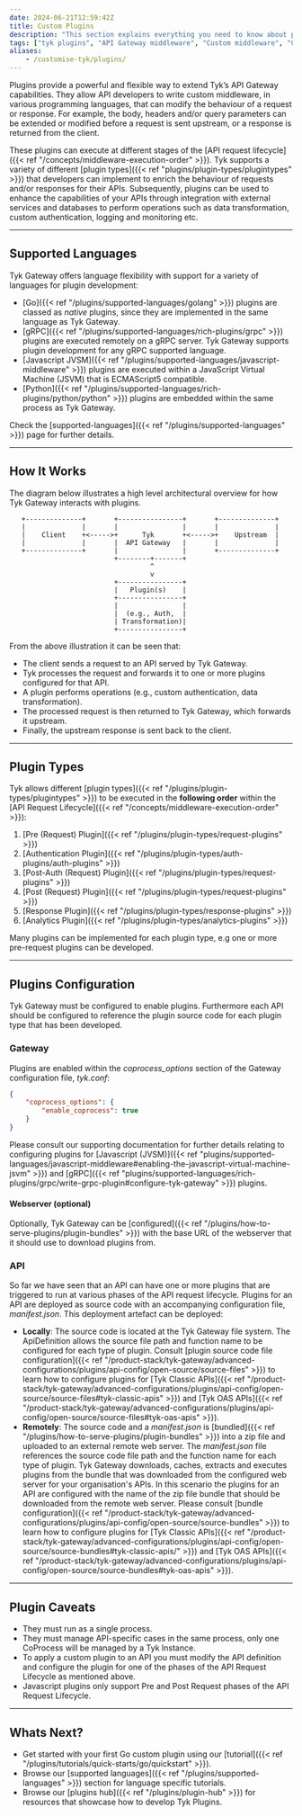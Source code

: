 ```yaml
---
date: 2024-06-21T12:59:42Z
title: Custom Plugins
description: "This section explains everything you need to know about plugins. This page gives plugins overview and provides links to the appropriate documentation."
tags: ["tyk plugins", "API Gateway middleware", "Custom middleware", "Custom API request"]
aliases:
    - /customise-tyk/plugins/
---
```


Plugins provide a powerful and flexible way to extend Tyk’s API Gateway capabilities. They allow API developers to write custom middleware, in various programming languages, that can modify the behaviour of a request or response. For example, the body, headers and/or query parameters can be extended or modified before a request is sent upstream, or a response is returned from the client. 

These plugins can execute at different stages of the [API request lifecycle]({{< ref "/concepts/middleware-execution-order" >}}). Tyk supports a variety of different [plugin types]({{< ref "plugins/plugin-types/plugintypes" >}}) that developers can implement to enrich the behaviour of requests and/or responses for their APIs. Subsequently, plugins can be used to enhance the capabilities of your APIs through integration with external services and databases to perform operations such as data transformation, custom authentication, logging and monitoring etc.

---

## Supported Languages

Tyk Gateway offers language flexibility with support for a variety of languages for plugin development:

- [Go]({{< ref "/plugins/supported-languages/golang" >}}) plugins are classed as *native* plugins, since they are implemented in the same language as Tyk Gateway.  
- [gRPC]({{< ref "/plugins/supported-languages/rich-plugins/grpc" >}}) plugins are executed remotely on a gRPC server. Tyk Gateway supports plugin development for any gRPC supported language.
- [Javascript JVSM]({{< ref "/plugins/supported-languages/javascript-middleware" >}}) plugins are executed within a JavaScript Virtual Machine (JSVM) that is ECMAScript5 compatible.
- [Python]({{< ref "/plugins/supported-languages/rich-plugins/python/python" >}}) plugins are embedded within the same process as Tyk Gateway.

Check the [supported-languages]({{< ref "/plugins/supported-languages" >}}) page for further details.

---

## How It Works

The diagram below illustrates a high level architectural overview for how Tyk Gateway interacts with plugins.

       +--------------+       +----------------+       +--------------+
       |              |       |                |       |              |
       |    Client    +<----->+      Tyk       +<----->+    Upstream  |
       |              |       |  API Gateway   |       |              |
       +--------------+       |                |       +--------------+
                              +--------+-------+
                                       ^
                                       v
                              +----------------+
                              |   Plugin(s)    |
                              +----------------+
                              |                |
                              |  (e.g., Auth,  |
                              | Transformation)|
                              +----------------+

From the above illustration it can be seen that:

- The client sends a request to an API served by Tyk Gateway.
- Tyk processes the request and forwards it to one or more plugins configured for that API.
- A plugin performs operations (e.g., custom authentication, data transformation).
- The processed request is then returned to Tyk Gateway, which forwards it upstream.
- Finally, the upstream response is sent back to the client.

---

## Plugin Types

Tyk allows different [plugin types]({{< ref "/plugins/plugin-types/plugintypes" >}}) to be executed in the **following order**  within the [API Request Lifecycle]({{< ref "/concepts/middleware-execution-order" >}}):

1. [Pre (Request) Plugin]({{< ref "/plugins/plugin-types/request-plugins" >}})
2. [Authentication Plugin]({{< ref "/plugins/plugin-types/auth-plugins/auth-plugins" >}})
3. [Post-Auth (Request) Plugin]({{< ref "/plugins/plugin-types/request-plugins" >}})
4. [Post (Request) Plugin]({{< ref "/plugins/plugin-types/request-plugins" >}})
5. [Response Plugin]({{< ref "/plugins/plugin-types/response-plugins" >}})
6. [Analytics Plugin]({{< ref "/plugins/plugin-types/analytics-plugins" >}})

Many plugins can be implemented for each plugin type, e.g one or more pre-request plugins can be developed.

---

## Plugins Configuration

Tyk Gateway must be configured to enable plugins. Furthermore each API should be configured to reference the plugin source code for each plugin type that has been developed.

### Gateway

Plugins are enabled within the *coprocess_options* section of the Gateway configuration file, *tyk.conf*:

```json
{
    "coprocess_options": {
        "enable_coprocess": true
    }
}
```

Please consult our supporting documentation for further details relating to configuring plugins for [Javascript (JVSM)]({{< ref "plugins/supported-languages/javascript-middleware#enabling-the-javascript-virtual-machine-jsvm" >}}) and [gRPC]({{< ref "plugins/supported-languages/rich-plugins/grpc/write-grpc-plugin#configure-tyk-gateway" >}}) plugins.

#### Webserver (optional)

Optionally, Tyk Gateway can be [configured]({{< ref "/plugins/how-to-serve-plugins/plugin-bundles" >}}) with the base URL of the webserver that it should use to download plugins from.

### API

So far we have seen that an API can have one or more plugins that are triggered to run at various phases of the API request lifecycle. Plugins for an API are deployed as source code with an accompanying configuration file, *manifest.json*. This deployment artefact can be deployed:

- **Locally**: The source code is located at the Tyk Gateway file system. The ApiDefinition allows the source file path and function name to be configured for each type of plugin. Consult [plugin source code file configuration]({{< ref "/product-stack/tyk-gateway/advanced-configurations/plugins/api-config/open-source/source-files" >}}) to learn how to configure plugins for [Tyk Classic APIs]({{< ref "/product-stack/tyk-gateway/advanced-configurations/plugins/api-config/open-source/source-files#tyk-classic-apis" >}}) and [Tyk OAS APIs]({{< ref "/product-stack/tyk-gateway/advanced-configurations/plugins/api-config/open-source/source-files#tyk-oas-apis" >}}).
- **Remotely**: The source code and a *manifest.json* is [bundled]({{< ref "/plugins/how-to-serve-plugins/plugin-bundles" >}}) into a zip file and uploaded to an external remote web server. The *manifest.json* file references the source code file path and the function name for each type of plugin. Tyk Gateway downloads, caches, extracts and executes plugins from the bundle that was downloaded from the configured web server for your organisation's APIs. In this scenario the plugins for an API are configured with the name of the zip file bundle that should be downloaded from the remote web server. Please consult [bundle configuration]({{< ref "/product-stack/tyk-gateway/advanced-configurations/plugins/api-config/open-source/source-bundles" >}}) to learn how to configure plugins for [Tyk Classic APIs]({{< ref "/product-stack/tyk-gateway/advanced-configurations/plugins/api-config/open-source/source-bundles#tyk-classic-apis/" >}}) and [Tyk OAS APIs]({{< ref "/product-stack/tyk-gateway/advanced-configurations/plugins/api-config/open-source/source-bundles#tyk-oas-apis" >}}).

---

## Plugin Caveats

- They must run as a single process.
- They must manage API-specific cases in the same process, only one CoProcess will be managed by a Tyk Instance.
- To apply a custom plugin to an API you must modify the API definition and configure the plugin for one of the phases of the API Request Lifecycle as mentioned above.
- Javascript plugins only support Pre and Post Request phases of the  API Request Lifecycle.

---

## Whats Next?

- Get started with your first Go custom plugin using our [tutorial]({{< ref "/plugins/tutorials/quick-starts/go/quickstart" >}}).
- Browse our [supported languages]({{< ref "/plugins/supported-languages" >}}) section for language specific tutorials.
- Browse our [plugins hub]({{< ref "/plugins/plugin-hub" >}}) for resources that showcase how to develop Tyk Plugins.

  
